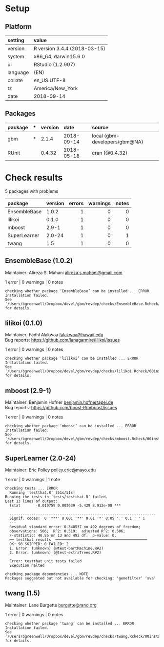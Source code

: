 # Setup

## Platform

|setting  |value                        |
|:--------|:----------------------------|
|version  |R version 3.4.4 (2018-03-15) |
|system   |x86_64, darwin15.6.0         |
|ui       |RStudio (1.2.907)            |
|language |(EN)                         |
|collate  |en_US.UTF-8                  |
|tz       |America/New_York             |
|date     |2018-09-14                   |

## Packages

|package |*  |version |date       |source                        |
|:-------|:--|:-------|:----------|:-----------------------------|
|gbm     |*  |2.1.4   |2018-09-14 |local (gbm-developers/gbm@NA) |
|RUnit   |   |0.4.32  |2018-05-18 |cran (@0.4.32)                |

# Check results

5 packages with problems

|package      |version | errors| warnings| notes|
|:------------|:-------|------:|--------:|-----:|
|EnsembleBase |1.0.2   |      1|        0|     0|
|lilikoi      |0.1.0   |      1|        0|     0|
|mboost       |2.9-1   |      1|        0|     0|
|SuperLearner |2.0-24  |      1|        0|     1|
|twang        |1.5     |      1|        0|     0|

## EnsembleBase (1.0.2)
Maintainer: Alireza S. Mahani <alireza.s.mahani@gmail.com>

1 error  | 0 warnings | 0 notes

```
checking whether package ‘EnsembleBase’ can be installed ... ERROR
Installation failed.
See ‘/Users/bgreenwell/Dropbox/devel/gbm/revdep/checks/EnsembleBase.Rcheck/00install.out’ for details.
```

## lilikoi (0.1.0)
Maintainer: Fadhl Alakwaa <falakwaa@hawaii.edu>  
Bug reports: https://github.com/lanagarmire/lilikoi/issues

1 error  | 0 warnings | 0 notes

```
checking whether package ‘lilikoi’ can be installed ... ERROR
Installation failed.
See ‘/Users/bgreenwell/Dropbox/devel/gbm/revdep/checks/lilikoi.Rcheck/00install.out’ for details.
```

## mboost (2.9-1)
Maintainer: Benjamin Hofner <benjamin.hofner@pei.de>  
Bug reports: https://github.com/boost-R/mboost/issues

1 error  | 0 warnings | 0 notes

```
checking whether package ‘mboost’ can be installed ... ERROR
Installation failed.
See ‘/Users/bgreenwell/Dropbox/devel/gbm/revdep/checks/mboost.Rcheck/00install.out’ for details.
```

## SuperLearner (2.0-24)
Maintainer: Eric Polley <polley.eric@mayo.edu>

1 error  | 0 warnings | 1 note 

```
checking tests ... ERROR
  Running ‘testthat.R’ [51s/51s]
Running the tests in ‘tests/testthat.R’ failed.
Last 13 lines of output:
  lstat       -0.019759 0.003639 -5.429 8.912e-08 ***
  
  ------------------------------------------------------------------- 
  Signif. codes:  0 '***' 0.001 '**' 0.01 '*' 0.05 '.' 0.1 ' ' 1 
  ---
  Residual standard error: 0.340537 on 492 degrees of freedom;
  observations: 506;  R^2: 0.519;  adjusted R^2: 0.506;
  F-statistic: 40.86 on 13 and 492 df;  p-value: 0.
  ══ testthat results  ══════════════════════════════════════════
  OK: 98 SKIPPED: 0 FAILED: 2
  1. Error: (unknown) (@test-bartMachine.R#2) 
  2. Error: (unknown) (@test-extraTrees.R#2) 
  
  Error: testthat unit tests failed
  Execution halted

checking package dependencies ... NOTE
Packages suggested but not available for checking: ‘genefilter’ ‘sva’
```

## twang (1.5)
Maintainer: Lane Burgette <burgette@rand.org>

1 error  | 0 warnings | 0 notes

```
checking whether package ‘twang’ can be installed ... ERROR
Installation failed.
See ‘/Users/bgreenwell/Dropbox/devel/gbm/revdep/checks/twang.Rcheck/00install.out’ for details.
```

